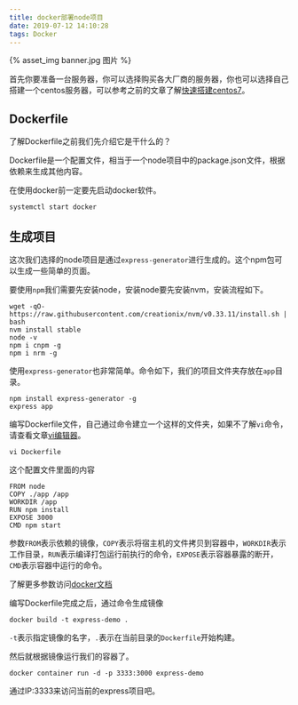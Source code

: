 ```yaml
---
title: docker部署node项目
date: 2019-07-12 14:10:28
tags: Docker
---
```


{% asset_img banner.jpg 图片 %}

首先你要准备一台服务器，你可以选择购买各大厂商的服务器，你也可以选择自己搭建一个centos服务器，可以参考之前的文章了解[快速搭建centos7](https://mp.weixin.qq.com/s?__biz=MzI2ODY0ODM2Ng==&mid=2247485742&idx=1&sn=9717ffbb46931766b7774b8176fa8be8&chksm=eaed23efdd9aaaf9208a846978df04c361200f5a5fa3d5d809d6caebf73fa1fd03d0638ec8e7&token=1432388189&lang=zh_CN#rd)。

<!-- more -->

## Dockerfile

了解Dockerfile之前我们先介绍它是干什么的？

Dockerfile是一个配置文件，相当于一个node项目中的package.json文件，根据依赖来生成其他内容。

在使用docker前一定要先启动docker软件。

```
systemctl start docker
```

## 生成项目

这次我们选择的node项目是通过`express-generator`进行生成的。这个npm包可以生成一些简单的页面。

要使用`npm`我们需要先安装node，安装node要先安装nvm，安装流程如下。
```
wget -qO- https://raw.githubusercontent.com/creationix/nvm/v0.33.11/install.sh | bash
nvm install stable
node -v
npm i cnpm -g
npm i nrm -g
```

使用`express-generator`也非常简单。命令如下，我们的项目文件夹存放在`app`目录。
```
npm install express-generator -g
express app
```

编写Dockerfile文件，自己通过命令建立一个这样的文件夹，如果不了解`vi`命令，请查看文章[vi编辑器](https://mp.weixin.qq.com/s?__biz=MzI2ODY0ODM2Ng==&mid=2247486094&idx=1&sn=ee2beeee81036e8155799de675058723&chksm=eaed204fdd9aa9599f61e914966a553ebc120d36e9edda6f8be75d3015c8e49bfa341efccbbc&token=932013802&lang=zh_CN#rd)。
```
vi Dockerfile
```
这个配置文件里面的内容
```
FROM node
COPY ./app /app
WORKDIR /app
RUN npm install
EXPOSE 3000
CMD npm start
```
参数`FROM`表示依赖的镜像，`COPY`表示将宿主机的文件拷贝到容器中，`WORKDIR`表示工作目录，`RUN`表示编译打包运行前执行的命令，`EXPOSE`表示容器暴露的断开，`CMD`表示容器中运行的命令。

了解更多参数访问[docker文档](http://www.dockerinfo.net/dockerfile%e4%bb%8b%e7%bb%8d)

编写Dockerfile完成之后，通过命令生成镜像
```
docker build -t express-demo .
```
`-t`表示指定镜像的名字，`.`表示在当前目录的`Dockerfile`开始构建。


然后就根据镜像运行我们的容器了。
```
docker container run -d -p 3333:3000 express-demo
```
通过IP:3333来访问当前的express项目吧。
